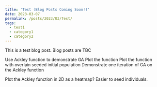 ```yaml
---
title: 'Test (Blog Posts Coming Soon!)'
date: 2023-03-07
permalink: /posts/2023/03/Test/
tags:
  - test1
  - category1
  - category2
---
```


This is a test blog post. Blog posts are TBC


Use Ackley function to demonstrate GA
Plot the function
Plot the function with overlain seeded initial population
Demonstrate one iteration of GA on the Ackley function

Plot the Ackley function in 2D as a heatmap? Easier to seed individuals. 


